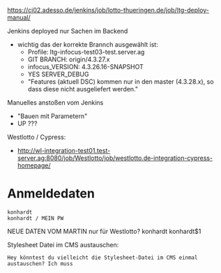 https://ci02.adesso.de/jenkins/job/lotto-thueringen.de/job/ltg-deploy-manual/

Jenkins deployed nur Sachen im Backend
- wichtig das der korrekte Brannch ausgewählt ist:
    - Profile: ltg-infocus-test03-test.server.ag
    - GIT BRANCH: origin/4.3.27.x
    - infocus_VERSION: 4.3.26.16-SNAPSHOT
    - YES SERVER_DEBUG 
    - "Features (aktuell DSC) kommen nur in den master (4.3.28.x), so dass diese nicht ausgeliefert werden."
    
Manuelles anstoßen vom Jenkins
- "Bauen mit Parametern"
- UP ???


Westlotto / Cypress:
- http://wl-integration-test01.test-server.ag:8080/job/Westlotto/job/westlotto.de-integration-cypress-homepage/

# Anmeldedaten

    konhardt
    konhardt / MEIN PW

NEUE DATEN VOM MARTIN nur für Westlotto?
    konhardt
    konhardt$1

Stylesheet Datei im CMS austauschen:

    Hey könntest du vielleicht die Stylesheet-Datei im CMS einmal austauschen? Ich muss


